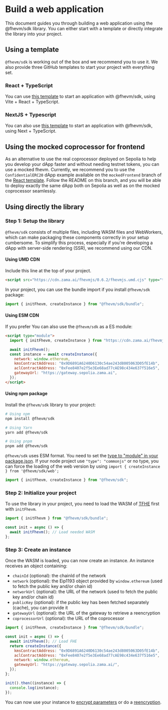 # Build a web application

This document guides you through building a web application using the @fhevm/sdk library. You can either start with a template or directly integrate the library into your project.

## Using a template

`@fhevm/sdk` is working out of the box and we recommend you to use it. We also provide three GitHub templates to start your project with everything set.

### React + TypeScript

You can use [this template](https://github.com/zama-ai/fhevmjs-react-template) to start an application with @fhevm/sdk, using Vite + React + TypeScript.

### NextJS + Typescript

You can also use [this template](https://github.com/zama-ai/fhevmjs-next-template) to start an application with @fhevm/sdk, using Next + TypeScript.

## Using the mocked coprocessor for frontend

As an alternative to use the real coprocessor deployed on Sepolia to help you develop your dApp faster and without needing testnet tokens, you can use a mocked fhevm. Currently, we recommend you to use the `ConfidentialERC20` dApp example available on the `mockedFrontend` branch of the [React template](https://github.com/zama-ai/fhevm-react-template/tree/mockedFrontend). Follow the README on this branch, and you will be able to deploy exactly the same dApp both on Sepolia as well as on the mocked coprocessor seamlessly.

## Using directly the library

### Step 1: Setup the library

`@fhevm/sdk` consists of multiple files, including WASM files and WebWorkers, which can make packaging these components correctly in your setup cumbersome. To simplify this process, especially if you're developing a dApp with server-side rendering (SSR), we recommend using our CDN.

#### Using UMD CDN

Include this line at the top of your project.

```html
<script src="https://cdn.zama.ai/fhevmjs/0.6.2/fhevmjs.umd.cjs" type="text/javascript"></script>
```

In your project, you can use the bundle import if you install `@fhevm/sdk` package:

```javascript
import { initFhevm, createInstance } from "@fhevm/sdk/bundle";
```

#### Using ESM CDN

If you prefer You can also use the `@fhevm/sdk` as a ES module:

```html
<script type="module">
  import { initFhevm, createInstance } from "https://cdn.zama.ai/fhevmjs/0.6.2/fhevmjs.js";

  await initFhevm();
  const instance = await createInstance({
    network: window.ethereum,
    kmsContractAddress: "0x9D6891A6240D6130c54ae243d8005063D05fE14b",
    aclContractAddress: "0xFee8407e2f5e3Ee68ad77cAE98c434e637f516e5",
    gatewayUrl: "https://gateway.sepolia.zama.ai",
  });
</script>
```

#### Using npm package

Install the `@fhevm/sdk` library to your project:

```bash
# Using npm
npm install @fhevm/sdk

# Using Yarn
yarn add @fhevm/sdk

# Using pnpm
pnpm add @fhevm/sdk
```

`@fhevm/sdk` uses ESM format. You need to set the [type to "module" in your package.json](https://nodejs.org/api/packages.html#type). If your node project use `"type": "commonjs"` or no type, you can force the loading of the web version by using `import { createInstance } from '@fhevm/sdk/web';`

```javascript
import { initFhevm, createInstance } from "@fhevm/sdk";
```

### Step 2: Initialize your project

To use the library in your project, you need to load the WASM of [TFHE](https://www.npmjs.com/package/tfhe) first with `initFhevm`.

```javascript
import { initFhevm } from "@fhevm/sdk/bundle";

const init = async () => {
  await initFhevm(); // Load needed WASM
};
```

### Step 3: Create an instance

Once the WASM is loaded, you can now create an instance. An instance receives an object containing:

- `chainId` (optional): the chainId of the network
- `network` (optional): the Eip1193 object provided by `window.ethereum` (used to fetch the public key and/or chain id)
- `networkUrl` (optional): the URL of the network (used to fetch the public key and/or chain id)
- `publicKey` (optional): if the public key has been fetched separately (cache), you can provide it
- `gatewayUrl` (optional): the URL of the gateway to retrieve a reencryption
- `coprocessorUrl` (optional): the URL of the coprocessor

```javascript
import { initFhevm, createInstance } from "@fhevm/sdk/bundle";

const init = async () => {
  await initFhevm(); // Load FHE
  return createInstance({
    kmsContractAddress: "0x9D6891A6240D6130c54ae243d8005063D05fE14b",
    aclContractAddress: "0xFee8407e2f5e3Ee68ad77cAE98c434e637f516e5",
    network: window.ethereum,
    gatewayUrl: "https://gateway.sepolia.zama.ai/",
  });
};

init().then((instance) => {
  console.log(instance);
});
```

You can now use your instance to [encrypt parameters](../smart_contracts/inputs.md) or do a [reencryption](../smart_contracts/decryption/reencryption.md).
